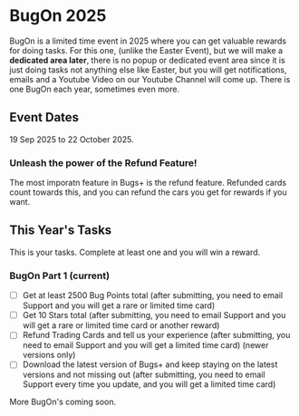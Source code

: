 # BugOn 2025

BugOn is a limited time event in 2025 where you can get valuable rewards for doing tasks. For this one, (unlike the Easter Event), but we will make a **dedicated area later**, there is no popup or dedicated event area since it is just doing tasks not anything else like Easter, but you will get notifications, emails and a Youtube Video on our Youtube Channel will come up. There is one BugOn each year, sometimes even more.

## Event Dates

19 Sep 2025 to 22 October 2025.

### Unleash the power of the Refund Feature!

The most imporatn feature in Bugs+ is the refund feature. Refunded cards count towards this, and you can refund the cars you get for rewards if you want.

## This Year's Tasks

This is your tasks. Complete at least one and you will win a reward.

### BugOn Part 1 (current)

* [ ] Get at least 2500 Bug Points total (after submitting, you need to email Support and you will get a rare or limited time card)
* [ ] Get 10 Stars total (after submitting, you need to email Support and you will get a rare or limited time card or another reward)
* [ ] Refund Trading Cards and tell us your experience (after submitting, you need to email Support and you will get a limited time card) (newer versions only)
* [ ] Download the latest version of Bugs+ and keep staying on the latest versions and not missing out (after submitting, you need to email Support every time you update, and you will get a limited time card)

More BugOn's coming soon.
